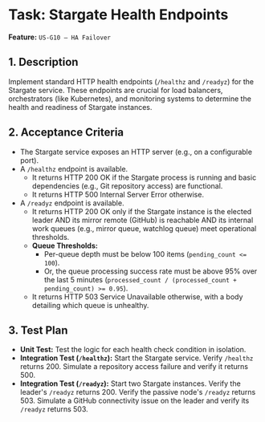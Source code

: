 # Task: Stargate Health Endpoints

**Feature:** `US-G10 — HA Failover`

## 1. Description

Implement standard HTTP health endpoints (`/healthz` and `/readyz`) for the Stargate service. These endpoints are crucial for load balancers, orchestrators (like Kubernetes), and monitoring systems to determine the health and readiness of Stargate instances.

## 2. Acceptance Criteria

- The Stargate service exposes an HTTP server (e.g., on a configurable port).
- A `/healthz` endpoint is available.
  - It returns HTTP 200 OK if the Stargate process is running and basic dependencies (e.g., Git repository access) are functional.
  - It returns HTTP 500 Internal Server Error otherwise.
- A `/readyz` endpoint is available.
  - It returns HTTP 200 OK only if the Stargate instance is the elected leader AND its mirror remote (GitHub) is reachable AND its internal work queues (e.g., mirror queue, watchlog queue) meet operational thresholds.
  - **Queue Thresholds:**
    - Per-queue depth must be below 100 items (`pending_count <= 100`).
    - Or, the queue processing success rate must be above 95% over the last 5 minutes (`processed_count / (processed_count + pending_count) >= 0.95`).
  - It returns HTTP 503 Service Unavailable otherwise, with a body detailing which queue is unhealthy.

## 3. Test Plan

- **Unit Test:** Test the logic for each health check condition in isolation.
- **Integration Test (`/healthz`):** Start the Stargate service. Verify `/healthz` returns 200. Simulate a repository access failure and verify it returns 500.
- **Integration Test (`/readyz`):** Start two Stargate instances. Verify the leader's `/readyz` returns 200. Verify the passive node's `/readyz` returns 503. Simulate a GitHub connectivity issue on the leader and verify its `/readyz` returns 503.
